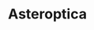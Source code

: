 ---
title: "Asteroptica"
url: /ciudad-autonoma-de-buenos-aires/asteroptica-avenida-caseros/
shop: óptico
---